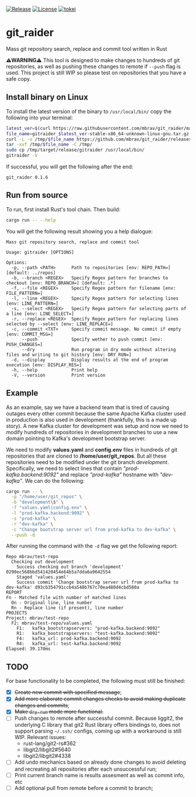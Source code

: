 [![Release](https://github.com/mbrav/git_raider/actions/workflows/release.yml/badge.svg)](https://github.com/mbrav/git_raider/actions/workflows/release.yml)
[![License](https://img.shields.io/badge/License-BSD_3--Clause-yellow.svg)](https://opensource.org/licenses/BSD-3-Clause)
[![tokei](https://tokei.rs/b1/github/mbrav/git_raider?category=lines)](https://tokei.rs/b1/github/mbrav/git_raider)

# git_raider

Mass git repository search, replace and commit tool written in Rust

**⚠️WARNING⚠️** This tool is designed to make changes to hundreds of git repositories, as well as pushing these changes to remote if `--push` flag is used. This project is still WIP so please test on repositories that you have a safe copy.

## Install binary on Linux

To install the latest version of the binary to `/usr/local/bin/` copy the following into your terminal:

```bash
latest_ver=$(curl https://raw.githubusercontent.com/mbrav/git_raider/main/latest)
file_name=gitraider_$latest_ver-stable-x86_64-unknown-linux-gnu.tar.gz
curl -L -o /tmp/$file_name https://github.com/mbrav/git_raider/releases/download/$latest_ver/$file_name
tar -xvf /tmp/$file_name -C /tmp/
sudo cp /tmp/target/release/gitraider /usr/local/bin/
gitraider -V 
```

If successful, you will get the following after the end:

```text
git_raider 0.1.6
```

## Run from source

To run, first install Rust's tool chain. Then build:

```bash
cargo run -- --help
```

You will get the following result showing you a help dialogue:

```text
Mass git repository search, replace and commit tool

Usage: gitraider [OPTIONS]

Options:
  -p, --path <PATH>      Path to repositories [env: REPO_PATH=] [default: ../repos]
  -b, --branch <REGEX>   Specify Regex pattern for branches to checkout [env: REPO_BRANCH=] [default: .*]
  -f, --file <REGEX>     Specify Regex pattern for filename [env: FILE_PATTERN=]
  -l, --line <REGEX>     Specify Regex pattern for selecting lines [env: LINE_PATTERN=]
  -s, --select <REGEX>   Specify Regex pattern for selecting parts of a line [env: LINE_SELECT=]
  -r, --replace <REGEX>  Specify Regex pattern for replacing lines selected by --select [env: LINE_REPLACE=]
  -c, --commit <TXT>     Specify commit message. No commit if empty [env: COMMIT_MSG=]
      --push             Specify wether to push commit [env: PUSH_CHANGES=]
      --dry              Run program in dry mode without altering files and writing to git history [env: DRY_RUN=]
  -d, --display          Display results at the end of program execution [env: DISPLAY_RES=]
  -h, --help             Print help
  -V, --version          Print version
```

## Example

As an example, say we have a backend team that is tired of causing outages every other commit because the same Apache Kafka cluster used in production is also used in development (thankfully, this is a made up story). A new Kafka cluster for development was setup and now we need to modify hundreds of repositories in development branches to use a new domain pointing to Kafka's development bootstrap server.

We need to modify **values.yaml** and **config.env** files in hundreds of git repositories that are cloned to **/home/user/git_repos**. But all these repositories need to be modified under the git branch *development*. Specifically, we need to select lines that contain *"prod-kafka.backend:9092"* and replace *"prod-kafka"* hostname with *"dev-kafka"*.  We can do the following:

```bash
cargo run -- \
  -p "/home/user/git_repos" \
  -b "development\$" \
  -f "values.yaml|config.env" \
  -l "prod-kafka.backend:9092" \
  -s "prod-kafka" \
  -r "dev-kafka" \
  -c "Change bootstrap server url from prod-kafka to dev-kafka" \
  --push -d
```

After running the command with the `-d` flag we get the following report:

```text
Repo mbrav/test-repo
  Checking out development
    Success checking out branch 'development' 0290ec568bbd541420454e64b5a7dda6a9642554
    Staged 'values.yaml'
    Success commit 'Change bootstrap server url from prod-kafka to dev-kafka' d93cb354791ccb4a540b767c70ea480d4cbd580a
REPORT                                                                                               
Fn - Matched file with number of matched lines                                                                           
  On - Original line, line number                                                                                     
  Rn - Replace line (if present), line number 
PROJECTS
Project: mbrav/test-repo
  F2: mbrav/test-repo/values.yaml
    F1:   kafka_bootstrapservers: "prod-kafka.backend:9092"
    R1:   kafka_bootstrapservers: "test-kafka.backend:9092"
    F4:   kafka_url: prod-kafka.backend:9092
    R4:   kafka_url: test-kafka.backend:9092
Elapsed: 39.170ms
```

## TODO

For base functionality to be completed, the following must still be finished:

- [x] ~~Create new commit with specified message~~;
- [x] ~~Add more elaborate commit changes checks to avoid making duplicate changes and commits~~;
- [x] ~~Make `dry-run` mode more functional.~~
- [ ] Push changes to remote after successful commit. Because liggit2, the underlying C library that git2 Rust library offers bindings to, does not support parsing `~/.ssh/` configs, coming up with a workaround is still WIP. Relevant issues:
  - rust-lang/git2-rs#362
  - libgit2/libgit2#5640
  - libgit2/libgit2#4338
- [ ] Add undo mechanics based on already done changes to avoid deleting and recreating all repositories after each unsuccessful run;
- [ ] Print current branch name is results assesment as well as commit info, etc
- [ ] Add optional pull from remote before a commit to branch;
